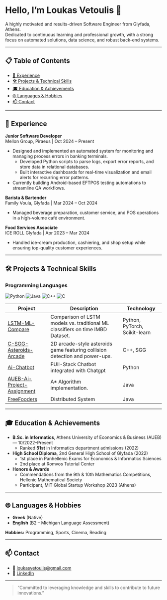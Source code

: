 # Hello, I’m Loukas Vetoulis 👋

A highly motivated and results-driven Software Engineer from Glyfada, Athens.  
Dedicated to continuous learning and professional growth, with a strong focus on automated solutions, data science, and robust back-end systems.

---
## 📋 Table of Contents

- [💼 Experience](#-experience)  
- [🛠️ Projects & Technical Skills](#️-projects--technical-skills)  
- [🎓 Education & Achievements](#-education--achievements)  
- [🌐 Languages & Hobbies](#-languages--hobbies)  
- [📫 Contact](#-contact)  

---

## 💼 Experience

**Junior Software Developer**  
Mellon Group, Piraeus | Oct 2024 – Present  
- Designed and implemented an automated system for monitoring and managing process errors in banking terminals.  
  - Developed Python scripts to parse logs, export error reports, and store data in relational databases.  
  - Built interactive dashboards for real-time visualization and email alerts for recurring error patterns.  
- Currently building Android-based EFTPOS testing automations to streamline QA workflows.

**Barista & Bartender**  
Family Voula, Glyfada | Mar 2024 – Oct 2024  
- Managed beverage preparation, customer service, and POS operations in a high-volume café environment.

**Food Services Associate**  
ICE ROLL Glyfada | Apr 2023 – Mar 2024  
- Handled ice-cream production, cashiering, and shop setup while ensuring top-quality customer experiences.

---

## 🛠️ Projects & Technical Skills
### Programming Languages
<div>
  <img src="https://img.shields.io/badge/Python-3670A0?style=flat-square&logo=python&logoColor=white" alt="Python">
  <img src="https://img.shields.io/badge/Java-ED8B00?style=flat-square&logo=java&logoColor=white" alt="Java">
  <img src="https://img.shields.io/badge/C++-00599C?style=flat-square&logo=c%2B%2B&logoColor=white" alt="C++">
  <img src="https://img.shields.io/badge/C-00599C?style=flat-square&logo=c&logoColor=white" alt="C">
</div>

| Project | Description | Technology |
|---|---|---|
| [LSTM-ML-Compare](https://github.com/loukas-vetoulis/LSTM-ML-Compare) | Comparison of LSTM models vs. traditional ML classifiers on time IMBD Dataset. | Python, PyTorch, Scikit-learn |
| [C-SGG-Asteroids-Arcade](https://github.com/loukas-vetoulis/C-SGG-Asteroids-Arcade) | 2D arcade-style asteroids game featuring collision detection and power-ups. | C++, SGG |
| [Ai-Chatbot](https://github.com/loukas-vetoulis/Ai-Chatbot) | FUll-Stack Chatbot integrated with Chatgpt | Python |
| [AUEB-Ai-Project-Assignment](https://github.com/loukas-vetoulis/AUEB-Ai-Project-Assigment) | A* Algorithm implementation. | Java |
| [FreeFooders](https://github.com/loukas-vetoulis/FreeFooders) | Distributed System | Java |

---

## 🎓 Education & Achievements

- **B.Sc. in Informatics**, Athens University of Economics & Business (AUEB) — 10/2022–Present  
  - Ranked **51st** in Informatics department admissions (2022)
- **High School Diploma**, 2nd General High School of Glyfada (2022)  
  - 1st place in Panhellenic Exams for Economics & Informatics Sciences  
  - 2nd place at Romvos Tutorial Center  
- **Honors & Awards**  
  - Commendations from the 9th & 10th Mathematics Competitions, Hellenic Mathematical Society  
  - Participant, MIT Global Startup Workshop 2023 (Athens)

---

## 🌐 Languages & Hobbies

- **Greek** (Native)  
- **English** (B2 – Michigan Language Assessment)

**Hobbies:** Programming, Sports, Cinema, Reading

---

## 📫 Contact

- 📧 [loukasvetoulis@gmail.com](mailto:loukasvetoulis@gmail.com)  
- 🔗 [LinkedIn](https://www.linkedin.com/public-profile/settings?lipi=urn%3Ali%3Apage%3Ad_flagship3_profile_self_edit_contact-info%3BWbCArU5JSGOZ%2BnGz8wG%2FaQ%3D%3D)  

---

> “Committed to leveraging knowledge and skills to contribute to future innovations.” 

